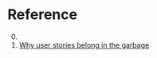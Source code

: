 # Reference

0. []()
0. [Why user stories belong in the garbage](https://www.browserlondon.com/blog/2022/08/30/why-user-stories-belong-in-the-garbage/)

